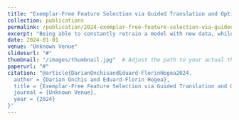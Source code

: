 ```yaml
---
title: "Exemplar-Free Feature Selection via Guided Translation and Optimization  Towards Robust Class-Incremental Learning"
collection: publications
permalink: /publication/2024-exemplar-free-feature-selection-via-guided-translation-and-optimization-towards-robust-class-incremental-learning
excerpt: "Being able to constantly retrain a model with new data, while not retaining the old one, and still being able to successfully classify both is an interesting concept that has seen a surge in interest in both academia and industry. This specific field, called Exemplarfree class-incremental learning (EFCIL) poses significant challenges, primarily due to catastrophic forgetting, necessitating a delicate balance between stability and plasticity to accurately recognize both new and previous classes. Traditional EFCIL approaches typically skew towards either model plasticity through successive fine-tuning or stability by employing a fixed feature extractor beyond the initial incremental state. Building upon the foundational FeTrIL framework, our research extends into novel experimental domains to examine the efficacy of various oversampling techniques and dynamic optimization strategies across multiple challenging datasets and incremental settings. We specifically explore how oversampling impacts accuracy relative to feature availability and how different optimization methodologies, including dynamic recalibration and feature pool diversification, influence incremental learning outcomes. The results from these comprehensive experiments, conducted on CIFAR100, Tiny-ImageNet, and an ImageNet-Subset, underscore the superior performance of FeTrIL++ in balancing accuracy for both new and past classes against ten contemporary methods. Notably, our extensions reveal the nuanced impacts of oversampling and optimization on EFCIL, contributing to a more refined understanding of feature-space manipulation for class incremental learning. FeTrIL and …"
date: 2024-01-01
venue: "Unknown Venue"
slidesurl: "#"
thumbnail: "/images/thumbnail.jpg"  # Adjust the path to your actual thumbnail location
paperurl: "#"
citation: "@article{DarianOnchisandEduard-FlorinHogea2024,
  author = {Darian Onchis and Eduard-Florin Hogea},
  title = {Exemplar-Free Feature Selection via Guided Translation and Optimization: Towards Robust Class-Incremental Learning},
  journal = {Unknown Venue},
  year = {2024}
}"
---
```

